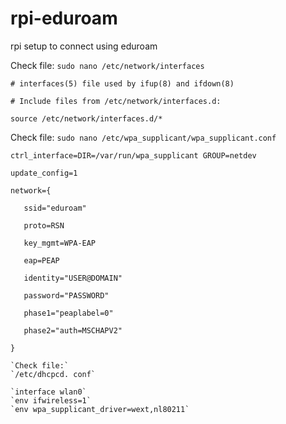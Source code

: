 # rpi-eduroam
rpi setup to connect using eduroam

  
Check file:
``sudo nano /etc/network/interfaces
``
                     
``# interfaces(5) file used by ifup(8) and ifdown(8)``

``# Include files from /etc/network/interfaces.d:``

``source /etc/network/interfaces.d/*``


Check file:
``sudo nano /etc/wpa_supplicant/wpa_supplicant.conf
``

``ctrl_interface=DIR=/var/run/wpa_supplicant GROUP=netdev``

``update_config=1``

``network={``

``   ssid="eduroam"``

``   proto=RSN``

``   key_mgmt=WPA-EAP``

``   eap=PEAP``

``   identity="USER@DOMAIN"``

``   password="PASSWORD"``

``   phase1="peaplabel=0"``

``   phase2="auth=MSCHAPV2"``

``}``
````
`Check file:`
`/etc/dhcpcd. conf`

`interface wlan0`
`env ifwireless=1`
`env wpa_supplicant_driver=wext,nl80211`
